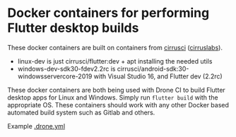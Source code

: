 # Docker containers for performing Flutter desktop builds

These docker containers are built on containers from [cirrusci](https://hub.docker.com/u/cirrusci) ([cirruslabs](https://github.com/cirruslabs)).

- linux-dev is just cirrusci/flutter:dev + apt installing the needed utils
- windows-dev-sdk30-fdev2.2rc is cirrusci/android-sdk:30-windowsservercore-2019 with Visual Studio 16, and Flutter dev (2.2rc)

These docker containers are both being used with Drone CI to build Flutter desktop apps for Linux and Windows. Simply run `flutter build` with the appropriate OS. These containers should work with any other Docker based automated build system such as Gitlab and others.

Example [.drone.yml](https://git.openprivacy.ca/flutter/flutter_app/src/branch/trunk/.drone.yml)
